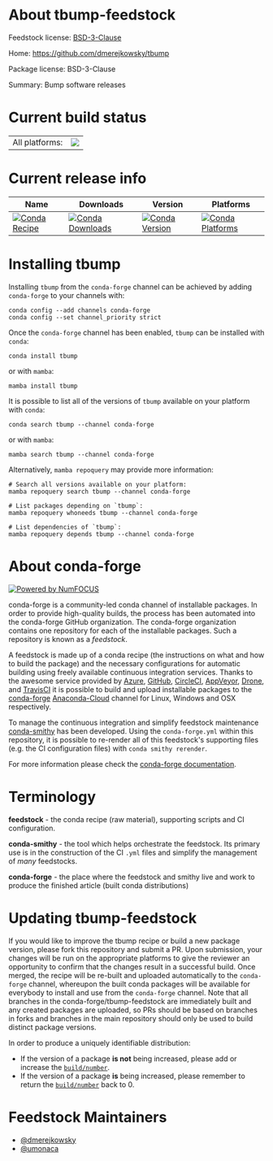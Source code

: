 About tbump-feedstock
=====================

Feedstock license: [BSD-3-Clause](https://github.com/conda-forge/tbump-feedstock/blob/main/LICENSE.txt)

Home: https://github.com/dmerejkowsky/tbump

Package license: BSD-3-Clause

Summary: Bump software releases

Current build status
====================


<table><tr><td>All platforms:</td>
    <td>
      <a href="https://dev.azure.com/conda-forge/feedstock-builds/_build/latest?definitionId=14823&branchName=main">
        <img src="https://dev.azure.com/conda-forge/feedstock-builds/_apis/build/status/tbump-feedstock?branchName=main">
      </a>
    </td>
  </tr>
</table>

Current release info
====================

| Name | Downloads | Version | Platforms |
| --- | --- | --- | --- |
| [![Conda Recipe](https://img.shields.io/badge/recipe-tbump-green.svg)](https://anaconda.org/conda-forge/tbump) | [![Conda Downloads](https://img.shields.io/conda/dn/conda-forge/tbump.svg)](https://anaconda.org/conda-forge/tbump) | [![Conda Version](https://img.shields.io/conda/vn/conda-forge/tbump.svg)](https://anaconda.org/conda-forge/tbump) | [![Conda Platforms](https://img.shields.io/conda/pn/conda-forge/tbump.svg)](https://anaconda.org/conda-forge/tbump) |

Installing tbump
================

Installing `tbump` from the `conda-forge` channel can be achieved by adding `conda-forge` to your channels with:

```
conda config --add channels conda-forge
conda config --set channel_priority strict
```

Once the `conda-forge` channel has been enabled, `tbump` can be installed with `conda`:

```
conda install tbump
```

or with `mamba`:

```
mamba install tbump
```

It is possible to list all of the versions of `tbump` available on your platform with `conda`:

```
conda search tbump --channel conda-forge
```

or with `mamba`:

```
mamba search tbump --channel conda-forge
```

Alternatively, `mamba repoquery` may provide more information:

```
# Search all versions available on your platform:
mamba repoquery search tbump --channel conda-forge

# List packages depending on `tbump`:
mamba repoquery whoneeds tbump --channel conda-forge

# List dependencies of `tbump`:
mamba repoquery depends tbump --channel conda-forge
```


About conda-forge
=================

[![Powered by
NumFOCUS](https://img.shields.io/badge/powered%20by-NumFOCUS-orange.svg?style=flat&colorA=E1523D&colorB=007D8A)](https://numfocus.org)

conda-forge is a community-led conda channel of installable packages.
In order to provide high-quality builds, the process has been automated into the
conda-forge GitHub organization. The conda-forge organization contains one repository
for each of the installable packages. Such a repository is known as a *feedstock*.

A feedstock is made up of a conda recipe (the instructions on what and how to build
the package) and the necessary configurations for automatic building using freely
available continuous integration services. Thanks to the awesome service provided by
[Azure](https://azure.microsoft.com/en-us/services/devops/), [GitHub](https://github.com/),
[CircleCI](https://circleci.com/), [AppVeyor](https://www.appveyor.com/),
[Drone](https://cloud.drone.io/welcome), and [TravisCI](https://travis-ci.com/)
it is possible to build and upload installable packages to the
[conda-forge](https://anaconda.org/conda-forge) [Anaconda-Cloud](https://anaconda.org/)
channel for Linux, Windows and OSX respectively.

To manage the continuous integration and simplify feedstock maintenance
[conda-smithy](https://github.com/conda-forge/conda-smithy) has been developed.
Using the ``conda-forge.yml`` within this repository, it is possible to re-render all of
this feedstock's supporting files (e.g. the CI configuration files) with ``conda smithy rerender``.

For more information please check the [conda-forge documentation](https://conda-forge.org/docs/).

Terminology
===========

**feedstock** - the conda recipe (raw material), supporting scripts and CI configuration.

**conda-smithy** - the tool which helps orchestrate the feedstock.
                   Its primary use is in the construction of the CI ``.yml`` files
                   and simplify the management of *many* feedstocks.

**conda-forge** - the place where the feedstock and smithy live and work to
                  produce the finished article (built conda distributions)


Updating tbump-feedstock
========================

If you would like to improve the tbump recipe or build a new
package version, please fork this repository and submit a PR. Upon submission,
your changes will be run on the appropriate platforms to give the reviewer an
opportunity to confirm that the changes result in a successful build. Once
merged, the recipe will be re-built and uploaded automatically to the
`conda-forge` channel, whereupon the built conda packages will be available for
everybody to install and use from the `conda-forge` channel.
Note that all branches in the conda-forge/tbump-feedstock are
immediately built and any created packages are uploaded, so PRs should be based
on branches in forks and branches in the main repository should only be used to
build distinct package versions.

In order to produce a uniquely identifiable distribution:
 * If the version of a package **is not** being increased, please add or increase
   the [``build/number``](https://docs.conda.io/projects/conda-build/en/latest/resources/define-metadata.html#build-number-and-string).
 * If the version of a package **is** being increased, please remember to return
   the [``build/number``](https://docs.conda.io/projects/conda-build/en/latest/resources/define-metadata.html#build-number-and-string)
   back to 0.

Feedstock Maintainers
=====================

* [@dmerejkowsky](https://github.com/dmerejkowsky/)
* [@umonaca](https://github.com/umonaca/)

